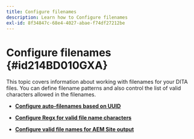 ```yaml
---
title: Configure filenames
description: Learn how to Configure filenames
exl-id: 8f34847c-68e4-4027-abae-f74df27212be
---
```

# Configure filenames {#id214BD010GXA}

This topic covers information about working with filenames for your DITA files. You can define filename patterns and also control the list of valid characters allowed in the filenames.

-   **[Configure auto-filenames based on UUID](conf-auto-uuid-filenames.md)**  

-   **[Configure Regx for valid file name characters](conf-file-names-valid-regx.md)**  

-   **[Configure valid file names for AEM Site output](conf-file-names-valid-regx-aem-site-output.md)**

